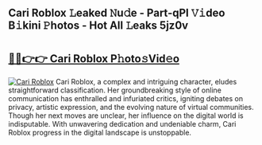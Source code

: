 ## Cari Roblox 𝙻eaked 𝙽u𝚍e - Part-qPI 𝚅𝚒deo B𝚒kini 𝙿hotos - Hot All 𝙻eaks 5jz0v

# <h2><a href="http://ld5122.urlbe.top/?page=Cari+Roblox">🔗🔗👉👉 Cari Roblox P𝚑oto𝚜Vid𝚎o</a></h2>

[![Cari Roblox](https://i.imgur.com/eBuTRDB.gif)](http://ld5122.urlbe.top/?page=Cari+Roblox)
Cari Roblox, a complex and intriguing character, eludes straightforward classification. Her groundbreaking style of online communication has enthralled and infuriated critics, igniting debates on privacy, artistic expression, and the evolving nature of virtual communities. Though her next moves are unclear, her influence on the digital world is indisputable. With unwavering dedication and undeniable charm, Cari Roblox progress in the digital landscape is unstoppable.

